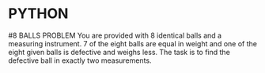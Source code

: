 # PYTHON
#8 BALLS PROBLEM
You are provided with 8 identical balls and a measuring instrument. 7 of the eight balls are equal in weight and one of the eight given balls is defective and weighs less. The task is to find the defective ball in exactly two measurements.
